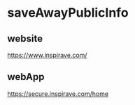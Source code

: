 # saveAwayPublicInfo

## website
https://www.inspirave.com/

## webApp
https://secure.inspirave.com/home
